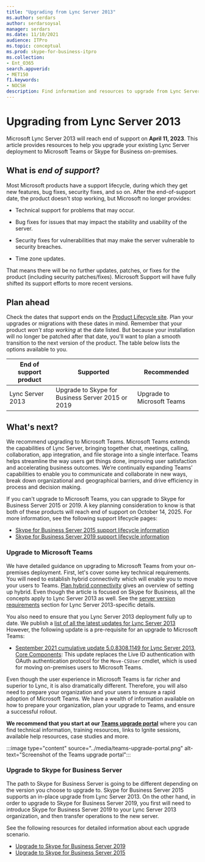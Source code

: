 ```yaml
---
title: "Upgrading from Lync Server 2013"
ms.author: serdars
author: serdarsoysal
manager: serdars
ms.date: 11/10/2021
audience: ITPro
ms.topic: conceptual
ms.prod: skype-for-business-itpro
ms.collection:
- Ent_O365
search.appverid:
- MET150
f1.keywords:
- NOCSH
description: Find information and resources to upgrade from Lync Server 2013. Support ends April 11, 2023.
---
```


# Upgrading from Lync Server 2013

Microsoft Lync Server 2013 will reach end of support on **April 11, 2023**. This article provides resources to help you upgrade your existing Lync Server deployment to Microsoft Teams or Skype for Business on-premises.

## What is *end of support*?

Most Microsoft products have a support lifecycle, during which they get new features, bug fixes, security fixes, and so on. After the end-of-support date, the product doesn't stop working, but Microsoft no longer provides:

- Technical support for problems that may occur.

- Bug fixes for issues that may impact the stability and usability of the server.

- Security fixes for vulnerabilities that may make the server vulnerable to security breaches.

- Time zone updates.

That means there will be no further updates, patches, or fixes for the product (including security patches/fixes). Microsoft Support will have fully shifted its support efforts to more recent versions.

## Plan ahead

Check the dates that support ends on the [Product Lifecycle site](/lifecycle/products/lync-server-2013). Plan your upgrades or migrations with these dates in mind. Remember that your product *won't stop working* at the date listed. But because your installation will no longer be patched after that date, you'll want to plan a smooth transition to the next version of the product. The table below lists the options available to you.

|End of support product|Supported|Recommended|
|---|---|---|
|Lync Server 2013|Upgrade to Skype for Business Server 2015 or 2019|Upgrade to Microsoft Teams

## What's next?

We recommend upgrading to Microsoft Teams. Microsoft Teams extends the capabilities of Lync Server, bringing together chat, meetings, calling, collaboration, app integration, and file storage into a single interface. Teams helps streamline the way users get things done, improving user satisfaction and accelerating business outcomes. We’re continually expanding Teams’ capabilities to enable you to communicate and collaborate in new ways, break down organizational and geographical barriers, and drive efficiency in process and decision making.

If you can't upgrade to Microsoft Teams, you can upgrade to Skype for Business Server 2015 or 2019. A key planning consideration to know is that both of these products will reach end of support on October 14, 2025. For more information, see the following support lifecycle pages:

- [Skype for Business Server 2015 support lifecycle information](/lifecycle/products/skype-for-business-server-2015)
- [Skype for Business Server 2019 support lifecycle information](/lifecycle/products/skype-for-business-server-2019)

### Upgrade to Microsoft Teams

We have detailed guidance on upgrading to Microsoft Teams from your on-premises deployment. First, let's cover some key technical requirements. You will need to establish hybrid connectivity which will enable you to move your users to Teams. [Plan hybrid connectivity](/SkypeForBusiness/hybrid/plan-hybrid-connectivity) gives an overview of setting up hybrid. Even though the article is focused on Skype for Business, all the concepts apply to Lync Server 2013 as well. See the [server version requirements](/SkypeForBusiness/hybrid/plan-hybrid-connectivity#server-version-requirements) section for Lync Server 2013-specific details.

You also need to ensure that you Lync Server 2013 deployment fully up to date. We publish a [list of all the latest updates for Lync Server 2013](https://support.microsoft.com/topic/updates-for-lync-server-2013-a2a042ac-79f0-2665-7453-0a541fb25164) However, the following update is a pre-requisite for an upgrade to Microsoft Teams:

- [September 2021 cumulative update 5.0.8308.1149 for Lync Server 2013, Core Components](https://support.microsoft.com/topic/september-2021-cumulative-update-5-0-8308-1149-for-lync-server-2013-core-components-6755903a-fc9a-44d2-b835-2a6d01f14043): This update replaces the Live ID authentication with OAuth authentication protocol for the `Move-CSUser` cmdlet, which is used for moving on-premises users to Microsoft Teams.

Even though the user experience in Microsoft Teams is far richer and superior to Lync, it is also dramatically different. Therefore, you will also need to prepare your organization and your users to ensure a rapid adoption of Microsoft Teams. We have a wealth of information available on how to prepare your organization, plan your upgrade to Teams, and ensure a successful rollout. 

**We recommend that you start at our [Teams upgrade portal](/MicrosoftTeams/upgrade-skype-teams)** where you can find technical information, training resources, links to Ignite sessions, available help resources, case studies and more.

:::image type="content" source="../media/teams-upgrade-portal.png" alt-text="Screenshot of the Teams upgrade portal":::

### Upgrade to Skype for Business Server
 
The path to Skype for Business Server is going to be different depending on the version you choose to upgrade to. Skype for Business Server 2015 supports an in-place upgrade from Lync Server 2013. On the other hand, in order to upgrade to Skype for Business Server 2019, you first will need to introduce Skype for Business Server 2019 to your Lync Server 2013 organization, and then transfer operations to the new server.

See the following resources for detailed information about each upgrade scenario.

- [Upgrade to Skype for Business Server 2019](/skypeforbusiness/migration/migration-to-skype-for-business-server-2019)
- [Upgrade to Skype for Business Server 2015](/skypeforbusiness/deploy/upgrade-to-skype-for-business-server)
